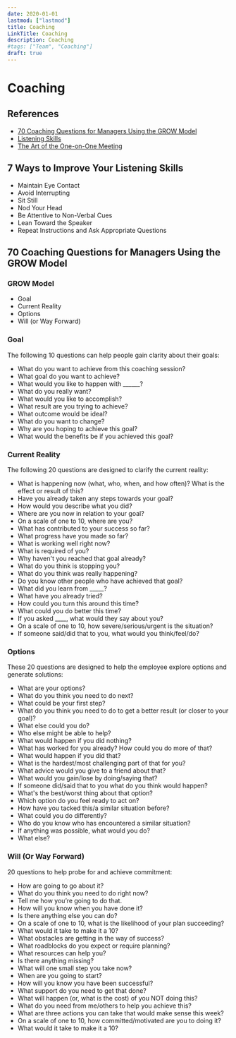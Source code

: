 ```yaml
---
date: 2020-01-01
lastmod: ["lastmod"]
title: Coaching
LinkTitle: Coaching
description: Coaching
#tags: ["Team", "Coaching"]
draft: true
---
```


# Coaching

## References
- [70 Coaching Questions for Managers Using the GROW Model](https://www.thebalancecareers.com/coaching-questions-for-managers-2275913)
- [Listening Skills](https://www.thebalancecareers.com/listening-skills-524853)
- [The Art of the One-on-One Meeting](https://fellow.app/blog/meetings/one-on-one-meeting-definitive-guide/)

## 7 Ways to Improve Your Listening Skills
- Maintain Eye Contact
- Avoid Interrupting
- Sit Still
- Nod Your Head
- Be Attentive to Non-Verbal Cues
- Lean Toward the Speaker
- Repeat Instructions and Ask Appropriate Questions

## 70 Coaching Questions for Managers Using the GROW Model

### GROW Model
- Goal
- Current Reality
- Options
- Will (or Way Forward)

### Goal
The following 10 questions can help people gain clarity about their goals:
- What do you want to achieve from this coaching session?
- What goal do you want to achieve?
- What would you like to happen with ______?
- What do you really want?
- What would you like to accomplish?
- What result are you trying to achieve?
- What outcome would be ideal?
- What do you want to change?
- Why are you hoping to achieve this goal?
- What would the benefits be if you achieved this goal?

### Current Reality
The following 20 questions are designed to clarify the current reality:
- What is happening now (what, who, when, and how often)? What is the effect or result of this?
- Have you already taken any steps towards your goal?
- How would you describe what you did?
- Where are you now in relation to your goal?
- On a scale of one to 10, where are you?
- What has contributed to your success so far?
- What progress have you made so far?
- What is working well right now?
- What is required of you?
- Why haven't you reached that goal already?
- What do you think is stopping you?
- What do you think was really happening?
- Do you know other people who have achieved that goal?
- What did you learn from _____?
- What have you already tried?
- How could you turn this around this time?
- What could you do better this time?
- If you asked ____, what would they say about you?
- On a scale of one to 10, how severe/serious/urgent is the situation?
- If someone said/did that to you, what would you think/feel/do?

### Options
These 20 questions are designed to help the employee explore options and generate solutions:
- What are your options?
- What do you think you need to do next?
- What could be your first step?
- What do you think you need to do to get a better result (or closer to your goal)?
- What else could you do?
- Who else might be able to help?
- What would happen if you did nothing?
- What has worked for you already? How could you do more of that?
- What would happen if you did that?
- What is the hardest/most challenging part of that for you?
- What advice would you give to a friend about that?
- What would you gain/lose by doing/saying that?
- If someone did/said that to you what do you think would happen?
- What's the best/worst thing about that option?
- Which option do you feel ready to act on?
- How have you tacked this/a similar situation before?
- What could you do differently?
- Who do you know who has encountered a similar situation?
- If anything was possible, what would you do?
- What else?

### Will (Or Way Forward)
20 questions to help probe for and achieve commitment: 
- How are going to go about it?
- What do you think you need to do right now?
- Tell me how you’re going to do that.
- How will you know when you have done it?
- Is there anything else you can do?
- On a scale of one to 10, what is the likelihood of your plan succeeding?
- What would it take to make it a 10?
- What obstacles are getting in the way of success?
- What roadblocks do you expect or require planning?
- What resources can help you?
- Is there anything missing?
- What will one small step you take now?
- When are you going to start?
- How will you know you have been successful?
- What support do you need to get that done?
- What will happen (or, what is the cost) of you NOT doing this?
- What do you need from me/others to help you achieve this?
- What are three actions you can take that would make sense this week?
- On a scale of one to 10, how committed/motivated are you to doing it?
- What would it take to make it a 10?

